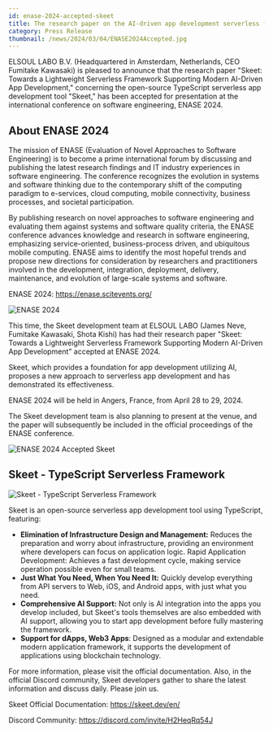 ```yaml
---
id: enase-2024-accepted-skeet
title: The research paper on the AI-driven app development serverless framework Skeet has been accepted at the international conference ENASE 2024
category: Press Release
thumbnail: /news/2024/03/04/ENASE2024Accepted.jpg
---
```


ELSOUL LABO B.V. (Headquartered in Amsterdam, Netherlands, CEO Fumitake Kawasaki) is pleased to announce that the research paper "Skeet: Towards a Lightweight Serverless Framework Supporting Modern AI-Driven App Development," concerning the open-source TypeScript serverless app development tool "Skeet," has been accepted for presentation at the international conference on software engineering, ENASE 2024.

## About ENASE 2024

The mission of ENASE (Evaluation of Novel Approaches to Software Engineering) is to become a prime international forum by discussing and publishing the latest research findings and IT industry experiences in software engineering. The conference recognizes the evolution in systems and software thinking due to the contemporary shift of the computing paradigm to e-services, cloud computing, mobile connectivity, business processes, and societal participation.

By publishing research on novel approaches to software engineering and evaluating them against systems and software quality criteria, the ENASE conference advances knowledge and research in software engineering, emphasizing service-oriented, business-process driven, and ubiquitous mobile computing. ENASE aims to identify the most hopeful trends and propose new directions for consideration by researchers and practitioners involved in the development, integration, deployment, delivery, maintenance, and evolution of large-scale systems and software.

ENASE 2024: https://enase.scitevents.org/

![ENASE 2024](/news/2024/03/04/enase2024.jpg)

This time, the Skeet development team at ELSOUL LABO (James Neve, Fumitake Kawasaki, Shota Kishi) has had their research paper "Skeet: Towards a Lightweight Serverless Framework Supporting Modern AI-Driven App Development" accepted at ENASE 2024.

Skeet, which provides a foundation for app development utilizing AI, proposes a new approach to serverless app development and has demonstrated its effectiveness.

ENASE 2024 will be held in Angers, France, from April 28 to 29, 2024.

The Skeet development team is also planning to present at the venue, and the paper will subsequently be included in the official proceedings of the ENASE conference.

![ENASE 2024 Accepted Skeet](/news/2024/03/04/AcceptanceLetter.jpg)

## Skeet - TypeScript Serverless Framework

![Skeet - TypeScript Serverless Framework](/news/2024/03/01/SkeetV2EN.jpg)

Skeet is an open-source serverless app development tool using TypeScript, featuring:

- **Elimination of Infrastructure Design and Management:** Reduces the preparation and worry about infrastructure, providing an environment where developers can focus on application logic.
  Rapid Application Development: Achieves a fast development cycle, making service operation possible even for small teams.
- **Just What You Need, When You Need It:** Quickly develop everything from API servers to Web, iOS, and Android apps, with just what you need.
- **Comprehensive AI Support:** Not only is AI integration into the apps you develop included, but Skeet's tools themselves are also embedded with AI support, allowing you to start app development before fully mastering the framework.
- **Support for dApps, Web3 Apps**: Designed as a modular and extendable modern application framework, it supports the development of applications using blockchain technology.

For more information, please visit the official documentation. Also, in the official Discord community, Skeet developers gather to share the latest information and discuss daily. Please join us.

Skeet Official Documentation: https://skeet.dev/en/

Discord Community: https://discord.com/invite/H2HeqRq54J
